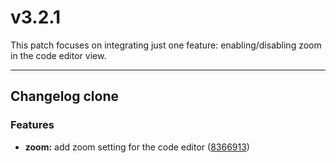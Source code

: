 # v3.2.1

This patch focuses on integrating just one feature: enabling/disabling zoom in the code editor view.

---

## **Changelog clone**

### Features

* **zoom:** add zoom setting for the code editor ([8366913](https://github.com/mokkapps/changelog-generator-demo/commits/8366913e94929515baf6d5a69c366252fb3af3c1))
